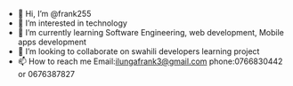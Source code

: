 - 👋 Hi, I’m @frank255
- 👀 I’m interested in technology
- 🌱 I’m currently learning Software Engineering, web development, Mobile apps development
- 💞️ I’m looking to collaborate on swahili developers learning project
- 📫 How to reach me Email:ilungafrank3@gmail.com phone:0766830442 or 0676387827

<!---
frank255/frank255 is a ✨ special ✨ repository because its `README.md` (this file) appears on your GitHub profile.
You can click the Preview link to take a look at your changes.
--->

